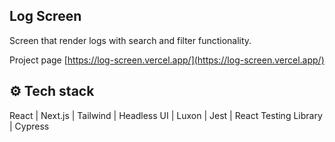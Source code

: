 ## Log Screen

Screen that render logs with search and filter functionality.

Project page [https://log-screen.vercel.app/](https://log-screen.vercel.app/)

## ⚙️ Tech stack

React | Next.js | Tailwind | Headless UI | Luxon | Jest | React Testing Library | Cypress


